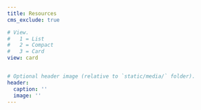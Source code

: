 ```yaml
---
title: Resources
cms_exclude: true

# View.
#   1 = List
#   2 = Compact
#   3 = Card
view: card


# Optional header image (relative to `static/media/` folder).
header:
  caption: ''
  image: ''
---
```

